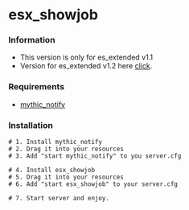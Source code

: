 # esx_showjob

### Information
- This version is only for es_extended v1.1
- Version for es_extended v1.2 here [click](https://github.com/ProsteMartin/esx_showjob/releases/tag/1.2).

### Requirements
- [mythic_notify](https://github.com/ProsteMartin/mythic_notify)

### Installation
```
# 1. Install mythic_notify
# 2. Drag it into your resources
# 3. Add "start mythic_notify" to you server.cfg

# 4. Install esx_showjob
# 5. Drag it into your resources
# 6. Add "start esx_showjob" to your server.cfg

# 7. Start server and enjoy.
```
